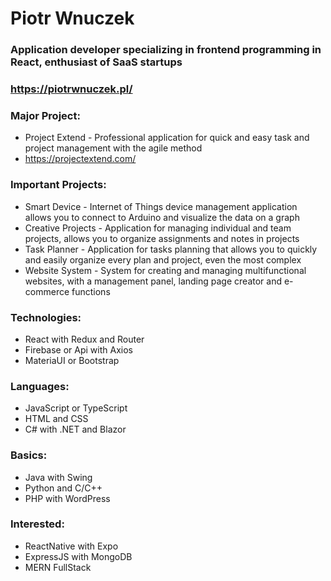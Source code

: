 # Piotr Wnuczek
### Application developer specializing in frontend programming in React, enthusiast of SaaS startups
### https://piotrwnuczek.pl/

### Major Project:
- Project Extend - Professional application for quick and easy task and project management with the agile method
- https://projectextend.com/

### Important Projects:
- Smart Device - Internet of Things device management application allows you to connect to Arduino and visualize the data on a graph
- Creative Projects - Application for managing individual and team projects, allows you to organize assignments and notes in projects
- Task Planner - Application for tasks planning that allows you to quickly and easily organize every plan and project, even the most complex
- Website System - System for creating and managing multifunctional websites, with a management panel, landing page creator and e-commerce functions

### Technologies:
- React with Redux and Router
- Firebase or Api with Axios
- MateriaUI or Bootstrap

### Languages:
- JavaScript or TypeScript
- HTML and CSS
- C# with .NET and Blazor

### Basics:
- Java with Swing
- Python and C/C++
- PHP with WordPress

### Interested:
- ReactNative with Expo
- ExpressJS with MongoDB
- MERN FullStack
